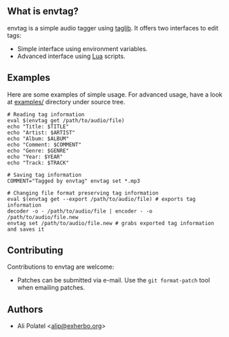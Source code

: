 ## What is envtag?

envtag is a simple audio tagger using [taglib](http://developer.kde.org/~wheeler/taglib.html).
It offers two interfaces to edit tags:

 * Simple interface using environment variables.
 * Advanced interface using [Lua](http://www.lua.org/) scripts.

## Examples

Here are some examples of simple usage. For advanced usage, have a look at
[examples/](http://github.com/alip/envtag/tree/master/examples) directory under source tree.

    # Reading tag information
    eval $(envtag get /path/to/audio/file)
    echo "Title: $TITLE"
    echo "Artist: $ARTIST"
    echo "Album: $ALBUM"
    echo "Comment: $COMMENT"
    echo "Genre: $GENRE"
    echo "Year: $YEAR"
    echo "Track: $TRACK"

    # Saving tag information
    COMMENT="Tagged by envtag" envtag set *.mp3

    # Changing file format preserving tag information
    eval $(envtag get --export /path/to/audio/file) # exports tag information
    decoder -o - /path/to/audio/file | encoder - -o /path/to/audio/file.new
    envtag set /path/to/audio/file.new # grabs exported tag information and saves it

## Contributing

Contributions to envtag are welcome:

 * Patches can be submitted via e-mail. Use the `git format-patch` tool when
   emailing patches.

## Authors

 * Ali Polatel &lt;[alip@exherbo.org](mailto:alip@exherbo.org)&gt;

